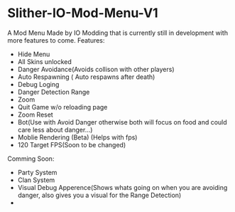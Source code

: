 # Slither-IO-Mod-Menu-V1
A Mod Menu Made by IO Modding that is currently still in development with more features to come.
Features:
- Hide Menu
- All Skins unlocked
- Danger Avoidance(Avoids collison with other players)
- Auto Respawning ( Auto respawns after death)
- Debug Loging
- Danger Detection Range
- Zoom
- Quit Game w/o reloading page
- Zoom Reset
- Bot(Use with Avoid Danger otherwise both will focus on food and could care less about danger...)
- Moblie Rendering (Beta) (Helps with fps)
- 120 Target FPS(Soon to be changed)

Comming Soon:
- Party System
- Clan System
- Visual Debug Apperence(Shows whats going on when you are avoiding danger, also gives you a visual for the Range Detection)
-
